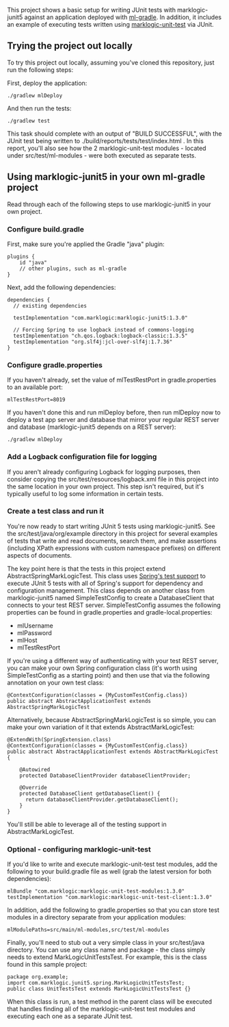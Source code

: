 This project shows a basic setup for writing JUnit tests with marklogic-junit5 against an application deployed 
with [ml-gradle](https://github.com/marklogic-community/ml-gradle). In addition, it includes an example of executing
tests written using [marklogic-unit-test](https://github.com/marklogic-community/marklogic-unit-test) via JUnit.

## Trying the project out locally

To try this project out locally, assuming you've cloned this repository, just run the following steps:

First, deploy the application:

    ./gradlew mlDeploy

And then run the tests:

    ./gradlew test

This task should complete with an output of "BUILD SUCCESSFUL", with the JUnit test being written to 
./build/reports/tests/test/index.html . In this report, you'll also see how the 2 marklogic-unit-test modules - located under
src/test/ml-modules - were both executed as separate tests. 

## Using marklogic-junit5 in your own ml-gradle project

Read through each of the following steps to use marklogic-junit5 in your own project.

### Configure build.gradle

First, make sure you're applied the Gradle "java" plugin:

    plugins {
        id "java"
        // other plugins, such as ml-gradle
    } 

Next, add the following dependencies:

    dependencies {
      // existing dependencies
      
      testImplementation "com.marklogic:marklogic-junit5:1.3.0"
            
      // Forcing Spring to use logback instead of commons-logging
      testImplementation "ch.qos.logback:logback-classic:1.3.5"
      testImplementation "org.slf4j:jcl-over-slf4j:1.7.36"
    }
    
### Configure gradle.properties

If you haven't already, set the value of mlTestRestPort in gradle.properties to an available port:

    mlTestRestPort=8019

If you haven't done this and run mlDeploy before, then run mlDeploy now to deploy a test app server and database that
mirror your regular REST server and database (marklogic-junit5 depends on a REST server):

    ./gradlew mlDeploy

### Add a Logback configuration file for logging

If you aren't already configuring Logback for logging purposes, then consider copying the src/test/resources/logback.xml 
file in this project into the same location in your own project. This step isn't required, but it's typically useful to 
log some information in certain tests.

### Create a test class and run it

You're now ready to start writing JUnit 5 tests using marklogic-junit5. See the src/test/java/org/example directory in 
this project for several examples of tests that write and read documents, search them, and make assertions (including 
XPath expressions with custom namespace prefixes) on different aspects of documents.

The key point here is that the tests in this project extend AbstractSpringMarkLogicTest. This class uses 
[Spring's test support](https://docs.spring.io/spring/docs/current/spring-framework-reference/testing.html) to 
execute JUnit 5 tests with all of Spring's support for dependency and configuration management. This class depends on 
another class from marklogic-junit5 named SimpleTestConfig to create a DatabaseClient that connects to your test REST 
server. SimpleTestConfig assumes the following properties can be found in gradle.properties and gradle-local.properties:

- mlUsername
- mlPassword
- mlHost
- mlTestRestPort

If you're using a different way of authenticating with your test REST server, you can make your own Spring configuration 
class (it's worth using SimpleTestConfig as a starting point) and then use that via the following annotation on your 
own test class:

    @ContextConfiguration(classes = {MyCustomTestConfig.class})
    public abstract AbstractApplicationTest extends AbstractSpringMarkLogicTest
    
Alternatively, because AbstractSpringMarkLogicTest is so simple, you can make your own variation of it that extends 
AbstractMarkLogicTest:

    @ExtendWith(SpringExtension.class)
    @ContextConfiguration(classes = {MyCustomTestConfig.class})
    public abstract AbstractApplicationTest extends AbstractMarkLogicTest {
    
        @Autowired
        protected DatabaseClientProvider databaseClientProvider;
      
        @Override
        protected DatabaseClient getDatabaseClient() {
          return databaseClientProvider.getDatabaseClient();
        }
    }
    
You'll still be able to leverage all of the testing support in AbstractMarkLogicTest.

### Optional - configuring marklogic-unit-test

If you'd like to write and execute marklogic-unit-test test modules, add the following to your build.gradle file as well (grab
the latest version for both dependencies):

    mlBundle "com.marklogic:marklogic-unit-test-modules:1.3.0"
    testImplementation "com.marklogic:marklogic-unit-test-client:1.3.0"

In addition, add the following to gradle.properties so that you can store test modules in a directory separate from 
your application modules:

    mlModulePaths=src/main/ml-modules,src/test/ml-modules

Finally, you'll need to stub out a very simple class in your src/test/java directory. You can use any class name and 
package - the class simply needs to extend MarkLogicUnitTestsTest. For example, this is the class found in this sample project:

    package org.example;    
    import com.marklogic.junit5.spring.MarkLogicUnitTestsTest;
    public class UnitTestsTest extends MarkLogicUnitTestsTest {}

When this class is run, a test method in the parent class will be executed that handles finding all of the 
marklogic-unit-test test modules and executing each one as a separate JUnit test. 
